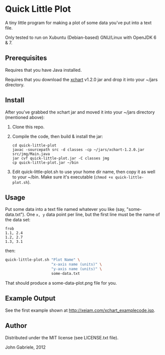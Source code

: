 # Quick Little Plot

A tiny little program for making a plot of some data you've put into a
text file.

Only tested to run on Xubuntu (Debian-based) GNU/Linux with OpenJDK 6 & 7.



## Prerequisites

Requires that you have Java installed.

Requires that you download the [xchart](http://xeiam.com/xchart.jsp)
v1.2.0 jar and drop it into your ~/jars directory.



## Install

After you've grabbed the xchart jar and moved it into your ~/jars
directory (mentioned above):

 1. Clone this repo.

 2. Compile the code, then build & install the jar:

        cd quick-little-plot
        javac -sourcepath src -d classes -cp ~/jars/xchart-1.2.0.jar src/jmg/Main.java
        jar cvf quick-little-plot.jar -C classes jmg
        cp quick-little-plot.jar ~/bin

 3. Edit quick-little-plot.sh to use your home dir name, then copy it
    as well to your ~/bin. Make sure it's executable (`chmod +x
    quick-little-plot.sh`).


## Usage

Put some data into a text file named whatever you like (say,
"some-data.txt"). One `x, y` data point per line, but the first line
must be the name of the data set:

```
frob
1.1, 2.4
1.2, 2.7
1.3, 3.1
```

then:

```bash
quick-little-plot.sh "Plot Name" \
                     "x-axis name (units)" \
                     "y-axis name (units)" \
                     some-data.txt
```

That should produce a some-data-plot.png file for you.



## Example Output

See the first example shown at <http://xeiam.com/xchart_examplecode.jsp>.



## Author

Distributed under the MIT license (see LICENSE.txt file).

John Gabriele, 2012
